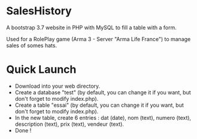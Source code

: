 # SalesHistory

A bootstrap 3.7 website in PHP with MySQL to fill a table with a form.

Used for a RolePlay game (Arma 3 - Server "Arma Life France") to manage sales of somes hats.

# Quick Launch

- Download into your web directory.
- Create a database "test" (by default, you can change it if you want, but don't forget to modify index.php).
- Create a table "essai" (by default, you can change it if you want, but don't forget to modify index.php).
- In the new table, create 6 entries : dat (date), nom (text), numero (text), description (text), prix (text), vendeur (text).
- Done !
